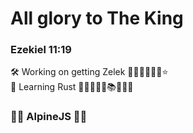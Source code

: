

<!--
**NeckbeardThePirate/neckbeardthepirate** is a ✨ _special_ ✨ repository because its `README.md` (this file) appears on your GitHub profile.

Here are some ideas to get you started:

- 🔭 I’m currently working on ...
- 🌱 I’m currently learning ...
- 👯 I’m looking to collaborate on ...
- 🤔 I’m looking for help with ...
- 💬 Ask me about ...
- 📫 How to reach me: ...
- 😄 Pronouns: ...
- ⚡ Fun fact: ...
-->

# All glory to The King
### Ezekiel 11:19

🛠️ Working on getting Zelek 🚀🌑🌟💫✨🌠⭐\
🌱 Learning Rust 🦀🦀🦀📖📑📚📕📙🧾
### 🗻🗻 AlpineJS 🗻🗻
